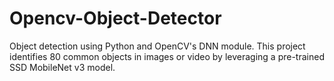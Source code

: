 # Opencv-Object-Detector
Object detection using Python and OpenCV's DNN module. This project identifies 80 common objects in images or video by leveraging a pre-trained SSD MobileNet v3 model.
